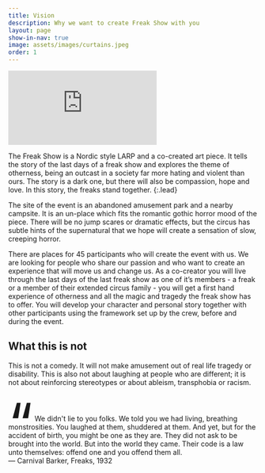 ```yaml
---
title: Vision
description: Why we want to create Freak Show with you
layout: page
show-in-nav: true
image: assets/images/curtains.jpeg
order: 1
---
```

<div class="video">
<iframe src="https://www.youtube.com/embed/t2g5yU0sDZ0" frameborder="0" allowfullscreen></iframe>
</div>



<div class="row">
<div class="8u 12u$(small)" markdown="1">

The Freak Show is a Nordic style LARP and a co-created art piece. It tells the story of the last days of a  freak show and explores the theme of otherness, being an outcast in a society far more hating and violent than ours. The story is a dark one, but there will also be compassion, hope and love. In this story, the freaks stand together.
{:.lead}

The site of the event is an abandoned amusement park and a nearby campsite. It is an un-place which fits the romantic gothic horror mood of the piece. There will be no jump scares or dramatic effects, but the circus has subtle hints of the supernatural that we hope will create a sensation of slow, creeping horror.  

There are places for 45 participants who will create the event with us. We are looking for people who share our passion and who want to create an experience that will move us and change us. As a co-creator you will live through the last days of the last freak show as one of it’s members -  a freak or a member of their extended circus family - you will get a first hand experience of otherness and all the magic and tragedy the freak show has to offer. You will develop your character and personal story together with other participants using the framework set up by the crew, before and during the event.

## What this is not

This is not a comedy. It will not make amusement out of real life tragedy or disability. This is also not about laughing at  people who are different; it is not about reinforcing stereotypes or about ableism, transphobia or racism.

</div>

<div class="4u 12u$(small)">


<p class="lead" style="margin-top: 4em"><span style="font-size:8em;line-height: 0px;vertical-align: bottom">“</span> We didn't lie to you folks. We told you we had living, breathing monstrosities. You laughed at them, shuddered at them. And yet, but for the accident of birth, you might be one as they are. They did not ask to be brought into the world. But into the world they came. Their code is a law unto themselves: offend one and you offend them all.<br> &mdash; Carnival Barker, Freaks, 1932</p>

</div>
</div>
